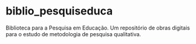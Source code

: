 # biblio_pesquiseduca
Biblioteca para a Pesquisa em Educação. Um repositório de obras digitais para o estudo de metodologia de pesquisa qualitativa.

